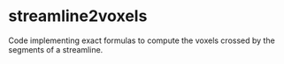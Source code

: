 # streamline2voxels
Code implementing exact formulas to compute the voxels crossed by the segments of a streamline.
